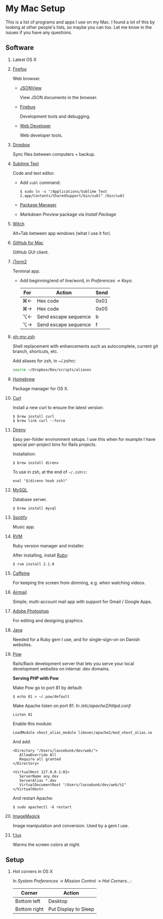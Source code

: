 # My Mac Setup

This is a list of programs and apps I use on my Mac. I found a lot of this by looking at other people's lists, so maybe you can too.
Let me know in the issues if you have any questions.

## Software

1. Latest OS X
   
1. [Firefox](http://www.mozilla.org/firefox)

   Web browser.

   * [JSONView](https://addons.mozilla.org/en-US/firefox/addon/10869/)

     View JSON documents in the browser.

   * [Firebug](https://addons.mozilla.org/en-US/firefox/addon/firebug/)

     Development tools and debugging.

   * [Web Developer](https://addons.mozilla.org/en-US/firefox/addon/web-developer/)

     Web developer tools.

1. [Dropbox](https://www.dropbox.com/)

   Sync files between computers + backup.

1. [Sublime Text](http://www.sublimetext.com/)

   Code and text editor.

   * Add `subl` command:

     ```
     $ sudo ln -s "/Applications/Sublime Text 2.app/Contents/SharedSupport/bin/subl" /bin/subl
     ```

   * [Package Manager](https://sublime.wbond.net/installation)
   * *Markdown Preview* package via *Install Package*

1. [Witch](https://itunes.apple.com/dk/app/witch/id412485838?mt=12)

   Alt+Tab between app windows (what I use it for).

1. [GitHub for Mac](http://mac.github.com/)

   GitHub GUI client.

1. [iTerm2](http://www.iterm2.com/)

   Terminal app.

   * Add beginning/end of line/word, in *Preferences &rarr; Keys*:

     For | Action               | Send
     ----|----------------------|------
     ⌘←  | Hex code             | 0x01 
     ⌘→  | Hex code             | 0x05
     ⌥←  | Send escape sequence | b
     ⌥→  | Send escape sequence | f

1. [oh-my-zsh](https://github.com/robbyrussell/oh-my-zsh)

   Shell replacement with enhancements such as autocomplete, current git branch, shortcuts, etc.

   Add aliases for zsh, in *~/.zshrc*:

   ```bash
   source ~/Dropbox/Dev/scripts/aliases
   ```

1. [Homebrew](http://brew.sh/)

   Package manager for OS X.

1. [Curl](http://curl.haxx.se/)

   Install a new curl to ensure the latest version:

   ```
   $ brew install curl
   $ brew link curl --force
   ```

1. [Direnv](http://direnv.net/)

   Easy per-folder environment setups.
   I use this when for example I have special per-project bins for Rails projects.

   Installation:

   ```
   $ brew install direnv
   ```

   To use in zsh, at the end of `~/.zshrc`:

   ```
   eval "$(direnv hook zsh)"
   ```

1. [MySQL](http://www.mysql.com/)
   
   Database server.

   ```
   $ brew install mysql
   ```

1. [Spotify](https://www.spotify.com/)

   Music app.

1. [RVM](http://rvm.io/)

   Ruby version manager and installer.

   After installing, install [Ruby](http://ruby-lang.org):

   ```
   $ rvm install 2.1.0
   ```

1. [Caffeine](https://itunes.apple.com/dk/app/caffeine/id411246225?mt=12)
   
   For keeping the screen from dimming, e.g. when watching videos.

1. [Airmail](https://itunes.apple.com/dk/app/airmail/id573171375?mt=12)

   Simple, multi-account mail app with support for Gmail / Google Apps.

1. [Adobe Photoshop](http://www.adobe.com/products/photoshop.html)

   For editing and designing graphics.

1. [Java](http://java.com/getjava)

   Needed for a Ruby gem I use, and for single-sign-on on Danish websites.

1. [Pow](http://pow.cx/)

   Rails/Rack development server that lets you serve your local development websites on internal .dev domains.
   
   **Serving PHP with Pow**
   
   Make Pow go to port 81 by default:
   
   ```
   $ echo 81 > ~/.pow/default
   ```
   
   Make Apache listen on port 81. In */etc/apache2/httpd.conf*:
   
   ```
   Listen 81
   ```
   
   Enable this module:
   
   ```
   LoadModule vhost_alias_module libexec/apache2/mod_vhost_alias.so
   ```
   
   And add:
   
   ```
   <Directory "/Users/lassebunk/dev/web/">
      AllowOverride All
      Require all granted
   </Directory>

   <VirtualHost 127.0.0.1:81>
      ServerName any.dev
      ServerAlias *.dev
      VirtualDocumentRoot "/Users/lassebunk/dev/web/%1"
   </VirtualHost>
   ```
   
   And restart Apache:
   
   ```
   $ sudo apachectl -k restart
   ```

1. [ImageMagick](http://www.imagemagick.org/)

   Image manipulation and conversion. Used by a gem I use.
   
1. [f.lux](https://justgetflux.com/)
   
   Warms the screen colors at night.

## Setup

1. Hot corners in OS X

   In *System Preferences &rarr; Mission Control &rarr; Hot Corners...*:

   Corner       | Action
   -------------|---------------------
   Bottom left  | Desktop
   Bottom right | Put Display to Sleep
